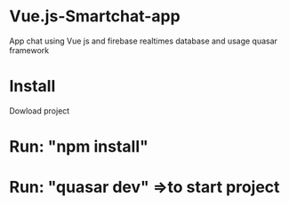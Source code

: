 # Vue.js-Smartchat-app
App chat using Vue js and firebase realtimes database and usage quasar framework


# Install
Dowload project 
# Run: "npm install"
# Run: "quasar dev"  =>to start project

